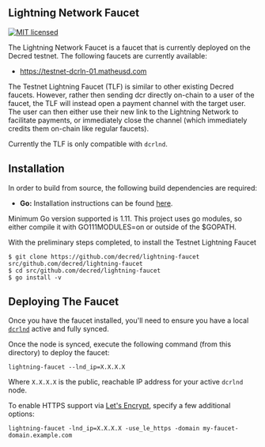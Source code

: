 ## Lightning Network Faucet

[![MIT licensed](https://img.shields.io/badge/license-MIT-blue.svg)](https://github.com/lightninglabs/lightning-faucet/blob/master/LICENSE) 
&nbsp;&nbsp;&nbsp;&nbsp;

The Lightning Network Faucet is a faucet that is currently deployed on the
Decred testnet. The following faucets are currently available:

- https://testnet-dcrln-01.matheusd.com

The Testnet Lightning Faucet (TLF) is similar to other existing Decred 
faucets.  However, rather then sending dcr directly on-chain to a user of
the faucet, the TLF will instead open a payment channel with the target user.
The user can then either use their new link to the Lightning Network to
facilitate payments, or immediately close the channel (which immediately
credits them on-chain like regular faucets).

Currently the TLF is only compatible with `dcrlnd`.

## Installation
  In order to build from source, the following build dependencies are 
  required:
  
  * **Go:** Installation instructions can be found [here](http://golang.org/doc/install). 

  Minimum Go version supported is 1.11. This project uses go modules, so either
  compile it with GO111MODULES=on or outside of the $GOPATH.

With the preliminary steps completed, to install the Testnet Lightning Faucet
```
$ git clone https://github.com/decred/lightning-faucet src/github.com/decred/lightning-faucet
$ cd src/github.com/decred/lightning-faucet
$ go install -v
```

## Deploying The Faucet

Once you have the faucet installed, you'll need to ensure you have a local
[`dcrlnd`](https://github.com/decred/dcrlnd) active and fully synced.

Once the node is synced, execute the following command (from this directory) to
deploy the faucet:
```
lightning-faucet --lnd_ip=X.X.X.X
```

Where `X.X.X.X` is the public, reachable IP address for your active `dcrlnd` node.

To enable HTTPS support via [Let's Encrypt](https://letsencrypt.org), specify 
a few additional options:

```
lightning-faucet -lnd_ip=X.X.X.X -use_le_https -domain my-faucet-domain.example.com
```

